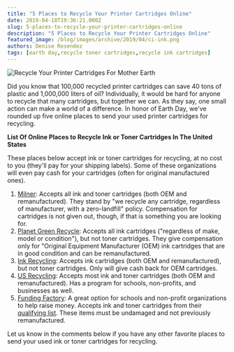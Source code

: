 ```yaml
---
title: "5 Places to Recycle Your Printer Cartridges Online"
date: 2019-04-18T19:36:21.000Z
slug: 5-places-to-recycle-your-printer-cartridges-online
description: "5 Places to Recycle Your Printer Cartridges Online"
featured_image: /blog/images/archive/2019/04/ci-ink.png
authors: Denise Resendez
tags: [earth day,recycle toner cartridges,recycle ink cartridges]
---
```


![Recycle Your Printer Cartridges For Mother Earth](/blog/images/archive/2019/04/ci-ink-1-1024x463.png)

Did you know that 100,000 recycled printer cartridges can save 40 tons of plastic and 1,000,000 liters of oil? Individually, it would be hard for anyone to recycle that many cartridges, but together we can. As they say, one small action can make a world of a difference. In honor of Earth Day, we've rounded up five online places to send your used printer cartridges for recycling.

**List Of Online Places to Recycle Ink or Toner Cartridges In The United States**

These places below accept ink or toner cartridges for recycling, at no cost to you (they'll pay for your shipping labels). Some of these organizations will even pay cash for your cartridges (often for original manufactured ones). 

1. [Milner](https://www.milner.com/customersupport/recyclingcenter): Accepts all ink and toner cartridges (both OEM and remanufactured). They stand by "we recycle any cartridge, regardless of manufacturer, with a zero-landfill" policy. Compensation for cartridges is not given out, though, if that is something you are looking for.
2. [Planet Green Recycle](https://planetgreenrecycle.com/fundraising/faq): Accepts all ink cartridges ("regardless of make, model or condition"), but not toner cartridges. They give compensation only for "Original Equipment Manufacturer (OEM) ink cartridges that are in good condition and can be remanufactured.
3. [Ink Recycling](https://www.inkrecycling.org/faq/): Accepts ink cartridges (both OEM and remanufactured), but not toner cartridges. Only will give cash back for OEM cartridges.
4. [US Recycling](https://usrecycleink.com/frequently-asked-questions/): Accepts most ink and toner cartridges (both OEM and remanufactured). Has a program for schools, non-profits, and businesses as well.
5. [Funding Factory](http://www.fundingfactory.com/faq.aspx): A great option for schools and non-profit organizations to help raise money. Accepts ink and toner cartridges from their [qualifying list](http://www.fundingfactory.com/qualifying-list-detail.aspx). These items must be undamaged and not previously remanufactured.

Let us know in the comments below if you have any other favorite places to send your used ink or toner cartridges for recycling. 